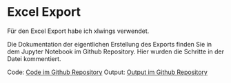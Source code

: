 # Excel Export
Für den Excel Export habe ich xlwings verwendet. 

Die Dokumentation der eigentlichen Erstellung des Exports finden Sie in dem Jupyter Notebook im Github Repository. Hier wurden die Schritte in der Datei kommentiert. 

Code: [Code im Github Repository]()
Output: [Output im Github Repository]()
